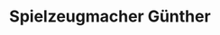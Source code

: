 ---
title: "Spielzeugmacher Günther"
url: /seiffen-erzgeb/spielzeugmacher-guenther/
shop: Allgemein
---